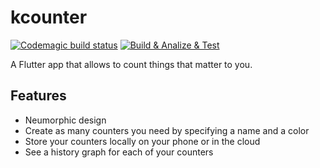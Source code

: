 # kcounter
[![Codemagic build status](https://api.codemagic.io/apps/61ffb983ce9590f8cc27fb25/61ffb983ce9590f8cc27fb24/status_badge.svg)](https://codemagic.io/apps/61ffb983ce9590f8cc27fb25/61ffb983ce9590f8cc27fb24/latest_build)
[![Build & Analize &  Test](https://github.com/kuamanet/stuff_counter/actions/workflows/integration.yml/badge.svg)](https://github.com/kuamanet/stuff_counter/actions/workflows/integration.yml)

A Flutter app that allows to count things that matter to you.

## Features
- Neumorphic design
- Create as many counters you need by specifying a name and a color
- Store your counters locally on your phone or in the cloud
- See a history graph for each of your counters